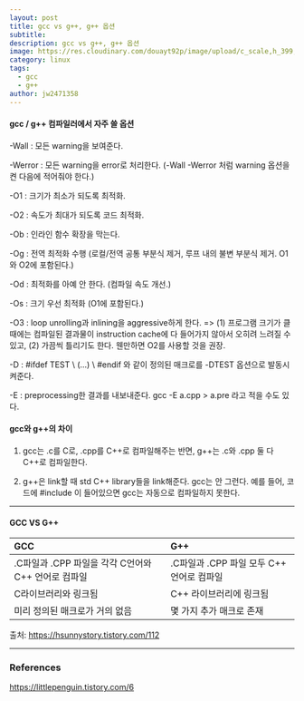 ```yaml
---
layout: post
title: gcc vs g++, g++ 옵션
subtitle: 
description: gcc vs g++, g++ 옵션
image: https://res.cloudinary.com/douayt92p/image/upload/c_scale,h_399,q_auto,w_700/v1593004373/pixabay/dog-4988985_1920_bijzea.jpg
category: linux
tags:
  - gcc
  - g++
author: jw2471358
---
```


#### gcc / g++ 컴파일러에서 자주 쓸 옵션

-Wall : 모든 warning을 보여준다.

-Werror : 모든 warning을 error로 처리한다. (-Wall -Werror 처럼 warning 옵션을 켠 다음에 적어줘야 한다.)

-O1 : 크기가 최소가 되도록 최적화.

-O2 : 속도가 최대가 되도록 코드 최적화.

-Ob : 인라인 함수 확장을 막는다.

-Og : 전역 최적화 수행 (로컬/전역 공통 부분식 제거, 루프 내의 불변 부분식 제거. O1와 O2에 포함된다.)

-Od : 최적화를 아예 안 한다. (컴파일 속도 개선.)

-Os : 크기 우선 최적화 (O1에 포함된다.)

-O3 : loop unrolling과 inlining을 aggressive하게 한다. => (1) 프로그램 크기가 클 때에는 컴파일된 결과물이 instruction cache에 다 들어가지 않아서 오히려 느려질 수 있고, (2) 가끔씩 틀리기도 한다. 웬만하면 O2를 사용할 것을 권장.


-D : #ifdef TEST \ (...) \  #endif 와 같이 정의된 매크로를 -DTEST 옵션으로 발동시켜준다.

-E : preprocessing한 결과를 내보내준다. gcc -E a.cpp > a.pre 라고 적을 수도 있다.


#### gcc와 g++의 차이

1) gcc는 .c를 C로, .cpp를 C++로 컴파일해주는 반면, g++는 .c와 .cpp 둘 다 C++로 컴파일한다.

2) g++은 link할 때 std C++ library들을 link해준다. gcc는 안 그런다. 예를 들어, 코드에 #include <iostream>이 들어있으면 gcc는 자동으로 컴파일하지 못한다.

-------------------------------------------------------------------

#### GCC VS G++

| GCC           | G++              |
| :------------ | :--------------- |
| .C파일과 .CPP 파일을 각각 C언어와 C++ 언어로 컴파일 | .C파일과 .CPP 파일 모두 C++ 언어로 컴파일 |
| C라이브러리와 링크됨 | C++ 라이브러리에 링크됨 | 
| 미리 정의된 매크로가 거의 없음 | 몇 가지 추가 매크로 존재 |

출처: https://hsunnystory.tistory.com/112

-------------------------------------------------------------------

### References

https://littlepenguin.tistory.com/6


